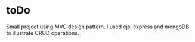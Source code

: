 # toDo

Small project using MVC design pattern. I used ejs, express and mongoDB to illustrate CRUD operations.
